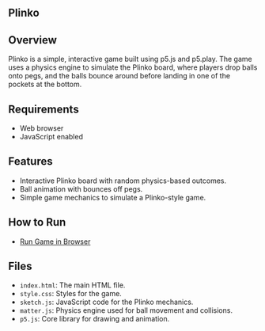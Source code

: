 ## Plinko

## Overview

Plinko is a simple, interactive game built using p5.js and p5.play. The game uses a physics engine to simulate the Plinko board, where players drop balls onto pegs, and the balls bounce around before landing in one of the pockets at the bottom.

## Requirements

- Web browser
- JavaScript enabled

## Features

- Interactive Plinko board with random physics-based outcomes.
- Ball animation with bounces off pegs.
- Simple game mechanics to simulate a Plinko-style game.

## How to Run

- [Run Game in Browser](kingqwerty6259.itch.io/Plinko)
## Files

- `index.html`: The main HTML file.
- `style.css`: Styles for the game.
- `sketch.js`: JavaScript code for the Plinko mechanics.
- `matter.js`: Physics engine used for ball movement and collisions.
- `p5.js`: Core library for drawing and animation.

